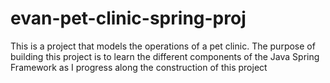 # evan-pet-clinic-spring-proj
This is a project that models the operations of a pet clinic. The purpose of building this project is to learn the different components of the Java Spring Framework as I progress along the construction of this project

